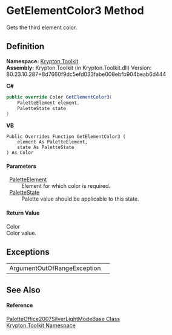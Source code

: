 # GetElementColor3 Method


Gets the third element color.



## Definition
**Namespace:** <a href="79d2eac2-21f4-54ff-7552-b20c33c30600.md">Krypton.Toolkit</a>  
**Assembly:** Krypton.Toolkit (in Krypton.Toolkit.dll) Version: 80.23.10.287+8d7660f9dc5efd033fabe008ebfb904beab6d444

**C#**
``` C#
public override Color GetElementColor3(
	PaletteElement element,
	PaletteState state
)
```
**VB**
``` VB
Public Overrides Function GetElementColor3 ( 
	element As PaletteElement,
	state As PaletteState
) As Color
```



#### Parameters
<dl><dt>  <a href="2ec984a1-62de-ebfc-9ec0-4105dcdb49ac.md">PaletteElement</a></dt><dd>Element for which color is required.</dd><dt>  <a href="93e626cd-00cf-240e-06c6-ab4d47e982ba.md">PaletteState</a></dt><dd>Palette value should be applicable to this state.</dd></dl>

#### Return Value
Color  
Color value.

## Exceptions
<table>
<tr>
<td>ArgumentOutOfRangeException</td>
<td /></tr>
</table>

## See Also


#### Reference
<a href="271fe547-aff0-9103-2fd5-1c036d40763a.md">PaletteOffice2007SilverLightModeBase Class</a>  
<a href="79d2eac2-21f4-54ff-7552-b20c33c30600.md">Krypton.Toolkit Namespace</a>  
